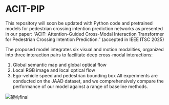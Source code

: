 # ACIT-PIP
This repository will soon be updated with Python code and pretrained models for pedestrian crossing intention prediction networks as presented in our paper:
“ACIT: Attention-Guided Cross-Modal Interaction Transformer for Pedestrian Crossing Intention Prediction.” (accepted in IEEE ITSC 2025)

The proposed model integrates six visual and motion modalities, organized into three interaction pairs to facilitate deep cross-modal interactions:
1. Global semantic map and global optical flow
2. Local RGB image and local optical flow
3. Ego-vehicle speed and pedestrian bounding box
All experiments are conducted on the JAAD dataset, and we comprehensively compare the performance of our model against a range of baseline methods.


![架构final](https://github.com/user-attachments/assets/2fe4d0d0-5819-4c81-9797-ca6c8ac43642)

